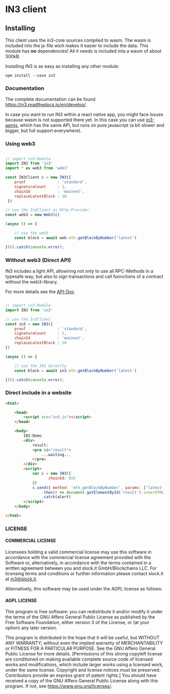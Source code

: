 # IN3 client

## Installing

This client uses the in3-core sources compiled to wasm. The wasm is included into the js-file wich makes it easier to include the data.
This module has **no** dependencies! All it needs is included inta a wasm of about 300kB.

Installing IN3 is as easy as installing any other module:

```
npm install --save in3
```

### Documentation

The complete documentation can be found https://in3.readthedocs.io/en/develop/ .

In case you want to run IN3 within a react native app, you might face issues because wasm is not supported there yet. In this case you can use [in3-asmjs](https://www.npmjs.com/package/in3-asmjs), which has the same API, but runs on pure javascript (a bit slower and bigger, but full support everywhere).


### Using web3

```js

// import in3-Module
import IN3 from 'in3'
import * as web3 from 'web3'

const IN3Client c = new IN3({
    proof              : 'standard',
    signatureCount     : 1,
    chainId            : 'mainnet',
    replaceLatestBlock : 10
 })

// use the In3Client as Http-Provider
const web3 = new Web3(c)

(async () => {

    // use the web3
    const block = await web.eth.getBlockByNumber('latest')

})().catch(console.error);

```

### Without web3 (Direct API)


IN3 includes a light API, allowinng not only to use all RPC-Methods in a typesafe way, but also to sign transactions and call funnctions of a contract without the web3-library.

For more details see the [API-Doc](https://github.com/slockit/in3/blob/master/docs/api.md#type-api)

```js

// import in3-Module
import IN3 from 'in3'

// use the In3Client
const in3 = new IN3({
    proof              : 'standard',
    signatureCount     : 1,
    chainId            : 'mainnet',
    replaceLatestBlock : 10
})

(async () => {

    // use the IN3 directly
    const block = await in3.eth.getBlockByNumber('latest')

})().catch(console.error);

```

### Direct include in a website

```html
<html>

    <head>
        <script src="in3.js"></script>
    </head>

    <body>
        IN3-Demo
        <div>
            result:
            <pre id="result">
                ...waiting...
            </pre>
        </div>
        <script>
            var c = new IN3({
                   chainId: 0x5
            })
            c.send({ method: 'eth_getBlockByNumber', params: ['latest', false] })
                .then(r => document.getElementById('result').innerHTML = JSON.stringify(r, null, 2))
                .catch(alert)
        </script>
    </body>

</html>
```


### LICENSE

#### COMMERCIAL LICENSE

Licensees holding a valid commercial license may use this software in accordance
with the commercial license agreement provided with the Software or, alternatively,
in accordance with the terms contained in a written agreement between you and
slock.it GmbH/Blockchains LLC. For licensing terms and conditions or further
information please contact slock.it at in3@slock.it.

Alternatively, this software may be used under the AGPL license as follows:

#### AGPL LICENSE

This program is free software: you can redistribute it and/or modify it under the
terms of the GNU Affero General Public License as published by the Free Software
Foundation, either version 3 of the License, or (at your option) any later version.

This program is distributed in the hope that it will be useful, but WITHOUT ANY
WARRANTY; without even the implied warranty of MERCHANTABILITY or FITNESS FOR A
PARTICULAR PURPOSE. See the GNU Affero General Public License for more details.
[Permissions of this strong copyleft license are conditioned on making available
complete source code of licensed works and modifications, which include larger
works using a licensed work, under the same license. Copyright and license notices
must be preserved. Contributors provide an express grant of patent rights.]
You should have received a copy of the GNU Affero General Public License along
with this program. If not, see <https://www.gnu.org/licenses/>.

